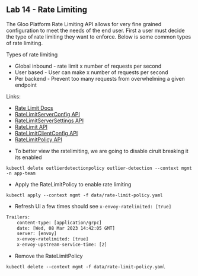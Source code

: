 ## Lab 14 - Rate Limiting <a name="lab-14---rate-limiting-"></a>


The Gloo Platform Rate Limiting API allows for very fine grained configuration to meet the needs of the end user. First a user must decide the type of rate limiting they want to enforce. Below is some common types of rate limiting.

Types of rate limiting
* Global inbound - rate limit x number of requests per second
* User based - User can make x number of requests per second
* Per backend - Prevent too many requests from overwhelming a given endpoint

Links:
  - [Rate Limit Docs](https://docs.solo.io/gloo-mesh-enterprise/latest/policies/rate-limit/)
  - [RateLimitServerConfig API](https://docs.solo.io/gloo-mesh-enterprise/latest/reference/api/ratelimit_server_config/#ratelimitserverconfigspec)
  - [RateLimitServerSettings API](https://docs.solo.io/gloo-mesh-enterprise/latest/reference/api/ratelimit_server_settings/)
  - [RateLimit API](https://docs.solo.io/gloo-mesh-enterprise/latest/reference/api/ratelimit/)
  - [RateLimitClientConfig API](https://docs.solo.io/gloo-mesh-enterprise/latest/reference/api/ratelimit_client_config/)
  - [RateLimitPolicy API](https://docs.solo.io/gloo-mesh-enterprise/latest/reference/api/ratelimit_policy/)

* To better view the ratelimiting, we are going to disable ciruit breaking it its enabled
```shell
kubectl delete outlierdetectionpolicy outlier-detection --context mgmt -n app-team
```

* Apply the RateLimitPolicy to enable rate limiting
```shell
kubectl apply --context mgmt -f data/rate-limit-policy.yaml
```

* Refresh UI a few times should see `x-envoy-ratelimited: [true]`
```txt
Trailers:
    content-type: [application/grpc]
    date: [Wed, 08 Mar 2023 14:42:05 GMT]
    server: [envoy]
    x-envoy-ratelimited: [true]
    x-envoy-upstream-service-time: [2]
```

* Remove the RateLimitPolicy
```shell
kubectl delete --context mgmt -f data/rate-limit-policy.yaml
```
